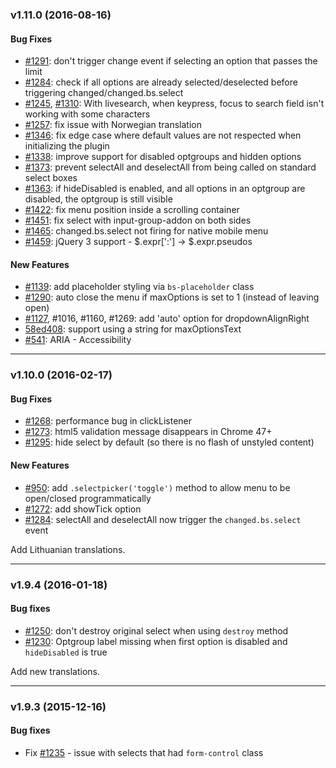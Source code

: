 ### v1.11.0 (2016-08-16)

#### Bug Fixes
* [#1291]: don't trigger change event if selecting an option that passes the limit
* [#1284]: check if all options are already selected/deselected before triggering changed/changed.bs.select
* [#1245], [#1310]: With livesearch, when keypress, focus to search field isn't working with some characters
* [#1257]: fix issue with Norwegian translation
* [#1346]: fix edge case where default values are not respected when initializing the plugin
* [#1338]: improve support for disabled optgroups and hidden options
* [#1373]: prevent selectAll and deselectAll from being called on standard select boxes
* [#1363]: if hideDisabled is enabled, and all options in an optgroup are disabled, the optgroup is still visible
* [#1422]: fix menu position inside a scrolling container
* [#1451]: fix select with input-group-addon on both sides
* [#1465]: changed.bs.select not firing for native mobile menu
* [#1459]: jQuery 3 support - $.expr[':'] -> $.expr.pseudos

#### New Features
* [#1139]: add placeholder styling via `bs-placeholder` class
* [#1290]: auto close the menu if maxOptions is set to 1 (instead of leaving open)
* [#1127], #1016, #1160, #1269: add 'auto' option for dropdownAlignRight
* [58ed408]: support using a string for maxOptionsText
* [#541]: ARIA - Accessibility

[#1291]: https://github.com/silviomoreto/bootstrap-select/issues/1291
[#1284]: https://github.com/silviomoreto/bootstrap-select/issues/1284
[#1245]: https://github.com/silviomoreto/bootstrap-select/issues/1245
[#1257]: https://github.com/silviomoreto/bootstrap-select/issues/1257
[#1310]: https://github.com/silviomoreto/bootstrap-select/issues/1310
[#1346]: https://github.com/silviomoreto/bootstrap-select/issues/1346
[#1338]: https://github.com/silviomoreto/bootstrap-select/issues/1338
[#1373]: https://github.com/silviomoreto/bootstrap-select/issues/1373
[#1363]: https://github.com/silviomoreto/bootstrap-select/issues/1363
[#1422]: https://github.com/silviomoreto/bootstrap-select/issues/1422
[#1451]: https://github.com/silviomoreto/bootstrap-select/issues/1451
[#1465]: https://github.com/silviomoreto/bootstrap-select/issues/1465
[#1459]: https://github.com/silviomoreto/bootstrap-select/issues/1459
[#1139]: https://github.com/silviomoreto/bootstrap-select/issues/1139
[#1290]: https://github.com/silviomoreto/bootstrap-select/issues/1290
[#1127]: https://github.com/silviomoreto/bootstrap-select/issues/1127
[58ed408]: https://github.com/silviomoreto/bootstrap-select/commit/58ed4085019526141be07beeada37788dfe2d316
[#541]: https://github.com/silviomoreto/bootstrap-select/issues/541

-------------------

### v1.10.0 (2016-02-17)

#### Bug Fixes
* [#1268]: performance bug in clickListener
* [#1273]: html5 validation message disappears in Chrome 47+
* [#1295]: hide select by default (so there is no flash of unstyled content)

#### New Features
* [#950]: add `.selectpicker('toggle')` method to allow menu to be open/closed programmatically
* [#1272]: add showTick option
* [#1284]: selectAll and deselectAll now trigger the `changed.bs.select` event

Add Lithuanian translations.

[#1268]: https://github.com/silviomoreto/bootstrap-select/issues/1268
[#1273]: https://github.com/silviomoreto/bootstrap-select/issues/1273
[#1295]: https://github.com/silviomoreto/bootstrap-select/issues/1295
[#950]: https://github.com/silviomoreto/bootstrap-select/issues/950
[#1272]: https://github.com/silviomoreto/bootstrap-select/issues/1272
[#1284]: https://github.com/silviomoreto/bootstrap-select/issues/1284

-------------------

### v1.9.4 (2016-01-18)

#### Bug fixes
* [#1250]: don't destroy original select when using `destroy` method
* [#1230]: Optgroup label missing when first option is disabled and `hideDisabled` is true

Add new translations.

[#1250]: https://github.com/silviomoreto/bootstrap-select/issues/1250
[#1230]: https://github.com/silviomoreto/bootstrap-select/issues/1230

-------------------

### v1.9.3 (2015-12-16)

#### Bug fixes
* Fix [#1235] - issue with selects that had `form-control` class

[#1235]: https://github.com/silviomoreto/bootstrap-select/issues/1235

